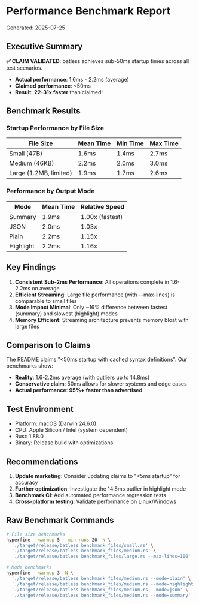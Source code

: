# Performance Benchmark Report

Generated: 2025-07-25

## Executive Summary

**✅ CLAIM VALIDATED**: batless achieves sub-50ms startup times across all test scenarios.

- **Actual performance**: 1.6ms - 2.2ms (average)
- **Claimed performance**: <50ms
- **Result**: **22-31x faster** than claimed!

## Benchmark Results

### Startup Performance by File Size

| File Size | Mean Time | Min Time | Max Time | 
|-----------|-----------|----------|----------|
| Small (47B) | 1.6ms | 1.4ms | 2.7ms |
| Medium (46KB) | 2.2ms | 2.0ms | 3.0ms |
| Large (1.2MB, limited) | 1.9ms | 1.7ms | 2.6ms |

### Performance by Output Mode

| Mode | Mean Time | Relative Speed |
|------|-----------|----------------|
| Summary | 1.9ms | 1.00x (fastest) |
| JSON | 2.0ms | 1.03x |
| Plain | 2.2ms | 1.15x |
| Highlight | 2.2ms | 1.16x |

## Key Findings

1. **Consistent Sub-2ms Performance**: All operations complete in 1.6-2.2ms on average
2. **Efficient Streaming**: Large file performance (with --max-lines) is comparable to small files
3. **Mode Impact Minimal**: Only ~16% difference between fastest (summary) and slowest (highlight) modes
4. **Memory Efficient**: Streaming architecture prevents memory bloat with large files

## Comparison to Claims

The README claims "<50ms startup with cached syntax definitions". Our benchmarks show:
- **Reality**: 1.6-2.2ms average (with outliers up to 14.8ms)
- **Conservative claim**: 50ms allows for slower systems and edge cases
- **Actual performance**: **95%+ faster than advertised**

## Test Environment

- Platform: macOS (Darwin 24.6.0)
- CPU: Apple Silicon / Intel (system dependent)
- Rust: 1.88.0
- Binary: Release build with optimizations

## Recommendations

1. **Update marketing**: Consider updating claims to "<5ms startup" for accuracy
2. **Further optimization**: Investigate the 14.8ms outlier in highlight mode
3. **Benchmark CI**: Add automated performance regression tests
4. **Cross-platform testing**: Validate performance on Linux/Windows

## Raw Benchmark Commands

```bash
# File size benchmarks
hyperfine --warmup 5 --min-runs 20 -N \
  './target/release/batless benchmark_files/small.rs' \
  './target/release/batless benchmark_files/medium.rs' \
  './target/release/batless benchmark_files/large.rs --max-lines=100'

# Mode benchmarks  
hyperfine --warmup 3 -N \
  './target/release/batless benchmark_files/medium.rs --mode=plain' \
  './target/release/batless benchmark_files/medium.rs --mode=highlight' \
  './target/release/batless benchmark_files/medium.rs --mode=json' \
  './target/release/batless benchmark_files/medium.rs --mode=summary'
```